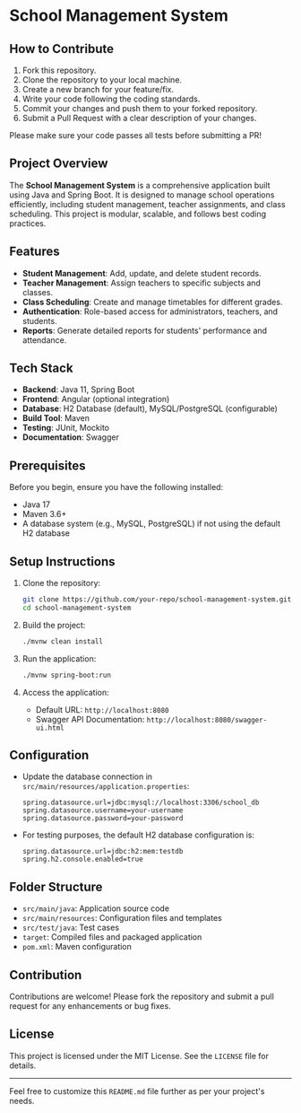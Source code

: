 
# School Management System

## How to Contribute

1. Fork this repository.
2. Clone the repository to your local machine.
3. Create a new branch for your feature/fix.
4. Write your code following the coding standards.
5. Commit your changes and push them to your forked repository.
6. Submit a Pull Request with a clear description of your changes.

Please make sure your code passes all tests before submitting a PR!


## Project Overview

The **School Management System** is a comprehensive application built using Java and Spring Boot. It is designed to manage school operations efficiently, including student management, teacher assignments, and class scheduling. This project is modular, scalable, and follows best coding practices.

## Features

- **Student Management**: Add, update, and delete student records.
- **Teacher Management**: Assign teachers to specific subjects and classes.
- **Class Scheduling**: Create and manage timetables for different grades.
- **Authentication**: Role-based access for administrators, teachers, and students.
- **Reports**: Generate detailed reports for students' performance and attendance.

## Tech Stack

- **Backend**: Java 11, Spring Boot
- **Frontend**: Angular (optional integration)
- **Database**: H2 Database (default), MySQL/PostgreSQL (configurable)
- **Build Tool**: Maven
- **Testing**: JUnit, Mockito
- **Documentation**: Swagger

## Prerequisites

Before you begin, ensure you have the following installed:

- Java 17
- Maven 3.6+
- A database system (e.g., MySQL, PostgreSQL) if not using the default H2 database

## Setup Instructions

1. Clone the repository:

   ```bash
   git clone https://github.com/your-repo/school-management-system.git
   cd school-management-system
   ```

2. Build the project:

   ```bash
   ./mvnw clean install
   ```

3. Run the application:

   ```bash
   ./mvnw spring-boot:run
   ```

4. Access the application:
   - Default URL: `http://localhost:8080`
   - Swagger API Documentation: `http://localhost:8080/swagger-ui.html`

## Configuration

- Update the database connection in `src/main/resources/application.properties`:

  ```properties
  spring.datasource.url=jdbc:mysql://localhost:3306/school_db
  spring.datasource.username=your-username
  spring.datasource.password=your-password
  ```

- For testing purposes, the default H2 database configuration is:

  ```properties
  spring.datasource.url=jdbc:h2:mem:testdb
  spring.h2.console.enabled=true
  ```

## Folder Structure

- `src/main/java`: Application source code
- `src/main/resources`: Configuration files and templates
- `src/test/java`: Test cases
- `target`: Compiled files and packaged application
- `pom.xml`: Maven configuration

## Contribution

Contributions are welcome! Please fork the repository and submit a pull request for any enhancements or bug fixes.

## License

This project is licensed under the MIT License. See the `LICENSE` file for details.

---

Feel free to customize this `README.md` file further as per your project's needs.




